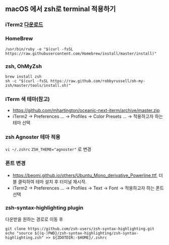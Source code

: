 ## macOS 에서 zsh로 terminal 적용하기

### iTerm2 [다운로드](https://www.iterm2.com/downloads.html)

### HomeBrew
```
/usr/bin/ruby -e "$(curl -fsSL https://raw.githubusercontent.com/Homebrew/install/master/install)"
```

### zsh, OhMyZsh
```
brew install zsh
sh -c "$(curl -fsSL https://raw.github.com/robbyrussell/oh-my-zsh/master/tools/install.sh)"
```

### iTerm 색 테마(참고)
- https://github.com/mhartington/oceanic-next-iterm/archive/master.zip
- iTerm2 -> Preferences ... -> Profiles -> Color Presets ... -> 적용하고자 하는 테마 선택

### zsh Agnoster 테마 적용
`vi ~/.zshrc`
`ZSH_THEME="agnoster"` 로 변경

### 폰트 변경
- https://beomi.github.io/others/Ubuntu_Mono_derivative_Powerline.ttf, 더블 클릭하여 테마 설치 후 터미널 재시작.
- iTerm2 -> Preferences ... -> Profiles -> Text -> Font -> 적용하고자 하는 폰트 선택

### zsh-syntax-highlighting plugin
다운받을 원하는 경로로 이동 후
```
git clone https://github.com/zsh-users/zsh-syntax-highlighting.git
echo "source ${(q-)PWD}/zsh-syntax-highlighting/zsh-syntax-highlighting.zsh" >> ${ZDOTDIR:-$HOME}/.zshrc
```
